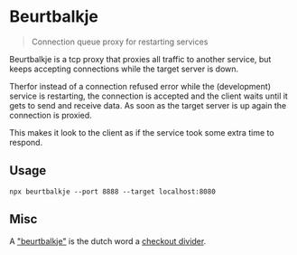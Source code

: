 # Beurtbalkje

> Connection queue proxy for restarting services

Beurtbalkje is a tcp proxy that proxies all traffic to another service, but keeps accepting connections while the target server is down.

Therfor instead of a connection refused error while the (development) service is restarting, the connection is accepted and the client waits until it gets to send and receive data.
As soon as the target server is up again the connection is proxied.

This makes it look to the client as if the service took some extra time to respond.

## Usage

```shell
npx beurtbalkje --port 8888 --target localhost:8080
```

## Misc

A ["beurtbalkje"](https://nl.wikipedia.org/wiki/Beurtbalkje) is the dutch word a [checkout divider](https://en.wikipedia.org/wiki/Checkout_divider).
